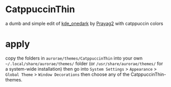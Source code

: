 # CatppuccinThin
a dumb and simple edit of [kde_onedark](https://github.com/Prayag2/kde_onedark) by [Prayag2](https://github.com/Prayag2) with catppuccin colors

# apply
copy the folders in `aurorae/themes/CatppuccinThin` into your own `~/.local/share/aurorae/themes/` folder (or `/usr/share/aurorae/themes/` for a system-wide installation) then go into `System Settings` > `Appearance` > `Global Theme` > `Window Decorations` then choose any of the CatppuccinThin-<color> themes.